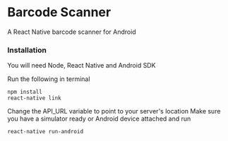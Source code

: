 # Barcode Scanner #

A React Native barcode scanner for Android

### Installation ###

You will need Node, React Native and Android SDK

Run the following in terminal

```
npm install  
react-native link
```
Change the API_URL variable to point to your server's location
Make sure you have a simulator ready or Android device attached and run

`react-native run-android`
